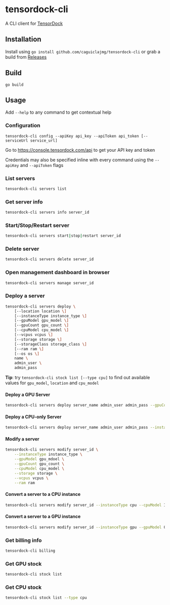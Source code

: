 # tensordock-cli

A CLI client for [TensorDock](https://tensordock.com)

## Installation

Install using `go install github.com/caguiclajmg/tensordock-cli` or grab a build from [Releases](https://github.com/caguiclajmg/tensordock-cli/releases)

## Build

```
go build
```

## Usage

Add `--help` to any command to get contextual help

### Configuration

```
tensordock-cli config --apiKey api_key --apiToken api_token [--serviceUrl service_url]
```

Go to https://console.tensordock.com/api to get your API key and token

Credentials may also be specified inline with every command using the `--apiKey` and `--apiToken` flags

### List servers

```sh
tensordock-cli servers list
```

### Get server info

```sh
tensordock-cli servers info server_id
```

### Start/Stop/Restart server

```sh
tensordock-cli servers start|stop|restart server_id
```

### Delete server

```sh
tensordock-cli servers delete server_id
```

### Open management dashboard in browser

```sh
tensordock-cli servers manage server_id
```

### Deploy a server

```sh
tensordock-cli servers deploy \
    [--location location \]
    [--instanceType instance_type \]
    [--gpuModel gpu_model \]
    [--gpuCount gpu_count \]
    [--cpuModel cpu_model \]
    [--vcpus vcpus \]
    [--storage storage \]
    [--storageClass storage_class \]
    [--ram ram \]
    [--os os \]
    name \
    admin_user \
    admin_pass
```

**Tip**: try `tensordock-cli stock list [--type cpu]` to find out available values for `gpu_model`, `location` and `cpu_model` 

#### Deploy a GPU Server

```sh
tensordock-cli servers deploy server_name admin_user admin_pass --gpuCount 2 --gpuModel A4000
```

#### Deploy a CPU-only Server

```sh
tensordock-cli servers deploy server_name admin_user admin_pass --instanceType cpu --cpuModel Intel_Xeon_V4
```

#### Modify a server

```sh
tensordock-cli servers modify server_id \
    --instanceType instance_type \
    --gpuModel gpu_mdoel \
    --gpuCount gpu_count \
    --cpuModel cpu_model \
    --storage storage \
    --vcpus vcpus \
    --ram ram
```

#### Convert a server to a CPU instance

```sh
tensordock-cli servers modify server_id --instanceType cpu --cpuModel Intel_Xeon_V4 --storage 20 --vcpus 2 --ram 4
```

#### Convert a server to a GPU instance

```sh
tensordock-cli servers modify server_id --instanceType gpu --gpuModel Quadro_4000 --gpuCount 2 --storage 20 --vcpus 2 --ram 4
```

### Get billing info

```sh
tensordock-cli billing
```

### Get GPU stock

```sh
tensordock-cli stock list
```

### Get CPU stock

```sh
tensordock-cli stock list --type cpu
```